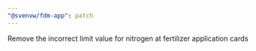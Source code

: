 ```yaml
---
"@svenvw/fdm-app": patch
---
```


Remove the incorrect limit value for nitrogen at fertilizer application cards
